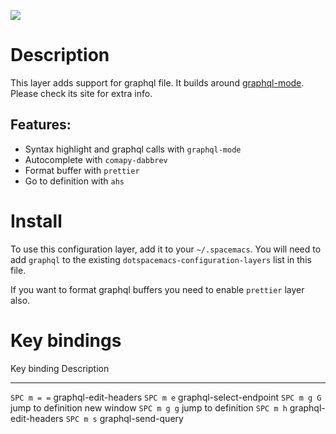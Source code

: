 ![](img/graphql.png)

Description
===========

This layer adds support for graphql file. It builds around
[graphql-mode](https://github.com/davazp/graphql-mode). Please check its
site for extra info.

Features:
---------

-   Syntax highlight and graphql calls with `graphql-mode`
-   Autocomplete with `comapy-dabbrev`
-   Format buffer with `prettier`
-   Go to definition with `ahs`

Install
=======

To use this configuration layer, add it to your `~/.spacemacs`. You will
need to add `graphql` to the existing
`dotspacemacs-configuration-layers` list in this file.

If you want to format graphql buffers you need to enable `prettier`
layer also.

Key bindings
============

  Key binding   Description
  ------------- -------------------------------
  `SPC m = =`   graphql-edit-headers
  `SPC m e`     graphql-select-endpoint
  `SPC m g G`   jump to definition new window
  `SPC m g g`   jump to definition
  `SPC m h`     graphql-edit-headers
  `SPC m s`     graphql-send-query
